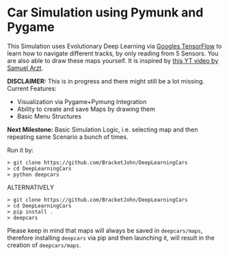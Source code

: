 # Car Simulation using Pymunk and Pygame

This Simulation uses Evolutionary Deep Learning via [Googles TensorFlow](https://github.com/tensorflow/tensorflow) to learn how to navigate different tracks, by only reading from 5 Sensors. You are also able to draw these maps yourself. It is inspired by [this YT video by Samuel Arzt](https://www.youtube.com/watch?v=Aut32pR5PQA).

__DISCLAIMER:__ This is in progress and there might still be a lot missing. Current Features:
* Visualization via Pygame+Pymung Integration
* Ability to create and save Maps by drawing them
* Basic Menu Structures

__Next Milestone:__ Basic Simulation Logic, i.e. selecting map and then repeating same Scenario a bunch of times.

Run it by:
```
> git clone https://github.com/BracketJohn/DeepLearningCars
> cd DeepLearningCars
> python deepcars
```

ALTERNATIVELY

```
> git clone https://github.com/BracketJohn/DeepLearningCars
> cd DeepLearningCars
> pip install .
> deepcars
```

Please keep in mind that maps will always be saved in `deepcars/maps`, therefore installing `deepcars` via pip and then launching it, will result in the creation of `deepcars/maps`.